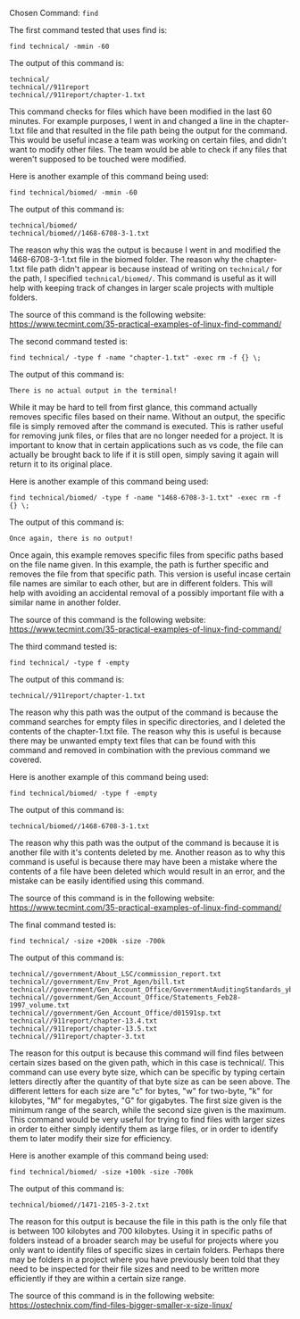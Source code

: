 Chosen Command: ```find```

The first command tested that uses find is:

```find technical/ -mmin -60```

The output of this command is:

```
technical/
technical//911report
technical//911report/chapter-1.txt
```

This command checks for files which have been modified in the last 60 minutes. For example purposes, I went in and changed a line in the chapter-1.txt file and that resulted in the file path being the output for the command. This would be useful incase a team was working on certain files, and didn't want to modify other files. The team would be able to check if any files that weren't supposed to be touched were modified. 

Here is another example of this command being used:

```find technical/biomed/ -mmin -60```

The output of this command is:

```
technical/biomed/
technical/biomed//1468-6708-3-1.txt
```

The reason why this was the output is because I went in and modified the 1468-6708-3-1.txt file in the biomed folder. The reason why the chapter-1.txt file path didn't appear is because instead of writing on ```technical/``` for the path, I specified ```technical/biomed/```. This command is useful as it will help with keeping track of changes in larger scale projects with multiple folders. 

The source of this command is the following website: https://www.tecmint.com/35-practical-examples-of-linux-find-command/



The second command tested is:

```find technical/ -type f -name "chapter-1.txt" -exec rm -f {} \;```

The output of this command is:

```There is no actual output in the terminal!```

While it may be hard to tell from first glance, this command actually removes specific files based on their name. Without an output, the specific file is simply removed after the command is executed. This is rather useful for removing junk files, or files that are no longer needed for a project. It is important to know that in certain applications such as vs code, the file can actually be brought back to life if it is still open, simply saving it again will return it to its original place. 

Here is another example of this command being used:

```find technical/biomed/ -type f -name "1468-6708-3-1.txt" -exec rm -f {} \;```

The output of this command is:

```Once again, there is no output!```

Once again, this example removes specific files from specific paths based on the file name given. In this example, the path is further specific and removes the file from that specific path. This version is useful incase certain file names are similar to each other, but are in different folders. This will help with avoiding an accidental removal of a possibly important file with a similar name in another folder. 

The source of this command is the following website: https://www.tecmint.com/35-practical-examples-of-linux-find-command/



The third command tested is:

```find technical/ -type f -empty```

The output of this command is:

```technical//911report/chapter-1.txt```

The reason why this path was the output of the command is because the command searches for empty files in specific directories, and I deleted the contents of the chapter-1.txt file. The reason why this is useful is because there may be unwanted empty text files that can be found with this command and removed in combination with the previous command we covered. 

Here is another example of this command being used:

```find technical/biomed/ -type f -empty```

The output of this command is:

```technical/biomed//1468-6708-3-1.txt```

The reason why this path was the output of the command is because it is another file with it's contents deleted by me. Another reason as to why this command is useful is because there may have been a mistake where the contents of a file have been deleted which would result in an error, and the mistake can be easily identified using this command. 

The source of this command is in the following website: https://www.tecmint.com/35-practical-examples-of-linux-find-command/



The final command tested is:

```find technical/ -size +200k -size -700k```

The output of this command is:

```
technical//government/About_LSC/commission_report.txt
technical//government/Env_Prot_Agen/bill.txt
technical//government/Gen_Account_Office/GovernmentAuditingStandards_yb2002ed.txt
technical//government/Gen_Account_Office/Statements_Feb28-1997_volume.txt
technical//government/Gen_Account_Office/d01591sp.txt
technical//911report/chapter-13.4.txt
technical//911report/chapter-13.5.txt
technical//911report/chapter-3.txt
```

The reason for this output is because this command will find files between certain sizes based on the given path, which in this case is technical/. This command can use every byte size, which can be specific by typing certain letters directly after the quantity of that byte size as can be seen above. The different letters for each size are "c" for bytes, "w" for two-byte, "k" for kilobytes, "M" for megabytes, "G" for gigabytes. The first size given is the minimum range of the search, while the second size given is the maximum. This command would be very useful for trying to find files with larger sizes in order to either simply identify them as large files, or in order to identify them to later modify their size for efficiency. 

Here is another example of this command being used:

```find technical/biomed/ -size +100k -size -700k```

The output of this command is:

```technical/biomed//1471-2105-3-2.txt```

The reason for this output is because the file in this path is the only file that is between 100 kilobytes and 700 kilobytes. Using it in specific paths of folders instead of a broader search may be useful for projects where you only want to identify files of specific sizes in certain folders. Perhaps there may be folders in a project where you have previously been told that they need to be inspected for their file sizes and need to be written more efficiently if they are within a certain size range. 

The source of this command is in the following website: https://ostechnix.com/find-files-bigger-smaller-x-size-linux/
